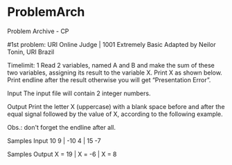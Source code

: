 # ProblemArch
Problem Archive - CP

#1st problem:
URI Online Judge | 1001
Extremely Basic
Adapted by Neilor Tonin, URI  Brazil

Timelimit: 1
Read 2 variables, named A and B and make the sum of these two variables, assigning its result to the variable X. Print X as shown below. Print endline after the result otherwise you will get “Presentation Error”.

Input
The input file will contain 2 integer numbers.

Output
Print the letter X (uppercase) with a blank space before and after the equal signal followed by the value of X, according to the following example.

Obs.: don't forget the endline after all.

Samples Input
10 9 | -10 4 | 15 -7

Samples Output
X = 19 | X = -6 | X = 8
